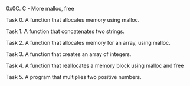 0x0C. C - More malloc, free

Task 0. A function that allocates memory using malloc.

Task 1. A function that concatenates two strings.

Task 2. A function that allocates memory for an array, using malloc.

Task 3. A function that creates an array of integers.

Task 4. A function that reallocates a memory block using malloc and free

Task 5. A program that multiplies two positive numbers.

